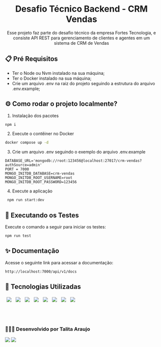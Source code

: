<div align="center">

# Desafio Técnico Backend - CRM Vendas

Esse projeto faz parte do desafio técnico da empresa Fortes Tecnologia, e consiste API REST para gerenciamento de clientes e agentes em um sistema de CRM de Vendas

</div>

## 📋 Pré Requisitos

- Ter o Node ou Nvm instalado na sua máquina;
- Ter o Docker instalado na sua máquina;
- Crie um arquivo .env na raiz do projeto seguindo a estrutura do arquivo .env.example;

## ⚙️ Como rodar o projeto localmente?

1. Instalação dos pacotes

```bash
npm i
```

2. Execute o contêiner no Docker

```bash
docker compose up -d
```

3. Crie um arquivo .env seguindo o exemplo do arquivo .env.example

```plaintext
DATABASE_URL='mongodb://root:123456@localhost:27017/crm-vendas?authSource=admin'
PORT = 7000
MONGO_INITDB_DATABASE=crm-vendas
MONGO_INITDB_ROOT_USERNAME=root
MONGO_INITDB_ROOT_PASSWORD=123456

```

4. Execute a aplicação

```bash
 npm run start:dev
```

## 👋 Executando os Testes

Execute o comando a seguir para iniciar os testes:

```bash
npm run test
```

## ✨ Documentação

Acesse o seguinte link para acessar a documentação:

```bash
http://localhost:7000/api/v1/docs
```

## 🎯 Tecnologias Utilizadas

<p>
  <img style='margin: 5px;' src="https://img.shields.io/badge/JavaScript-323330?style=for-the-badge&logo=javascript&logoColor=F7DF1E"/>
  <img style='margin: 5px;' src="https://img.shields.io/badge/Node.js-43853D?style=for-the-badge&logo=node.js&logoColor=white"/>
  <img style='margin: 5px;' src="https://img.shields.io/badge/TypeScript-007ACC?style=for-the-badge&logo=typescript&logoColor=white"/>
  <img style='margin: 5px;' src="https://img.shields.io/badge/Express.js-404D59?style=for-the-badge"/>
  <img style='margin: 5px;' src="https://img.shields.io/badge/Docker-2496ED?style=for-the-badge&logo=docker&logoColor=white"/>
  <img style='margin: 5px;' src='https://img.shields.io/badge/Jest-323330?style=for-the-badge&logo=Jest&logoColor=white'/>
  <img style='margin: 5px;' src='https://img.shields.io/badge/-MongoDB-4DB33D?style=flat&logo=mongodb&logoColor=white'/>
  <img style='margin: 5px;' src='https://img.shields.io/badge/-Swagger-%23Clojure?style=for-the-badge&logo=swagger&logoColor=white'/>
</p>

<br><br>

### 👩🏽‍💻 Desenvolvido por Talita Araujo

<div align="left">
  <a href = "mailto:talitacumi.araujo@gmail.com"><img src="https://img.shields.io/badge/-Gmail-db4a39?style=for-the-badge&logo=gmail&logoColor=white"></a>
  <a href="https://www.linkedin.com/in/talitaaraujodev" target="_blank"><img src="https://img.shields.io/badge/LinkedIn-0077B5?style=for-the-badge&logo=linkedin&logoColor=white"></a>
</div>
